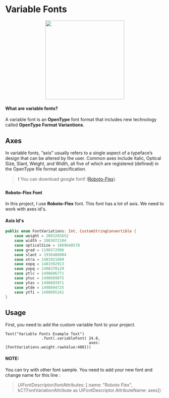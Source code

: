 # Variable Fonts


<p align="center">
  <img src="https://user-images.githubusercontent.com/92727947/213400987-efc8221d-d5bd-4348-9ee2-09e04439513c.gif" width="250"/>
</p>

#### What are variable fonts?

A variable font is an **OpenType** font format that includes new technology called **OpenType Format Variantions**.

## Axes

In variable fonts, “axis” usually refers to a single aspect of a typeface’s design that can be altered by the user.
Common axes include Italic, Optical Size, Slant, Weight, and Width, all five of which are registered (defined) in the OpenType file format specification.

>❗️ You can download google font! ([Roboto-Flex](https://fonts.google.com/specimen/Roboto+Flex)).


#### Roboto-Flex Font

In this project, I use **Roboto-Flex** font. This font has a lot of axis. 
We need to work with axes id's. 

#### Axis Id's
```swift
public enum FontVariations: Int, CustomStringConvertible {
    case weight = 2003265652
    case width = 2003072104
    case opticalSize = 1869640570
    case grad = 1196572996
    case slant = 1936486004
    case xtra = 1481921089
    case xopq = 1481592913
    case yopq = 1498370129
    case ytlc = 1498696771
    case ytuc = 1498699075
    case ytas = 1498693971
    case ytde = 1498694725
    case ytfi = 1498695241 
}
```

## Usage

First, you need to add the custom variable font to your project. 


``` 
Text("Variable Fonts Example Text")
                .font(.variableFont( 24.0,
                                     axes: [FontVariations.weight.rawValue:400]))

```



#### NOTE:

You can try with other font sample. You need to add your new font and change name for this line :

> UIFontDescriptor(fontAttributes: [.name: "Roboto Flex", kCTFontVariationAttribute as UIFontDescriptor.AttributeName: axes])
